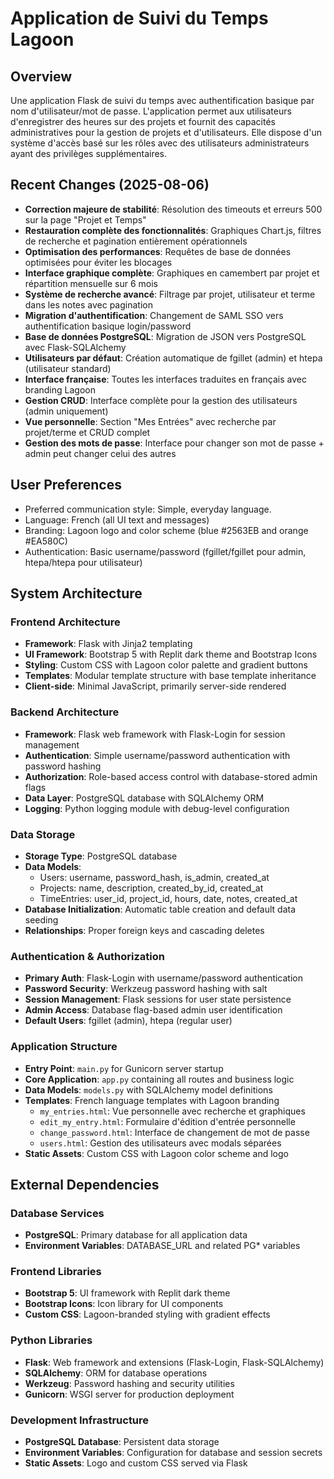 # Application de Suivi du Temps Lagoon

## Overview

Une application Flask de suivi du temps avec authentification basique par nom d'utilisateur/mot de passe. L'application permet aux utilisateurs d'enregistrer des heures sur des projets et fournit des capacités administratives pour la gestion de projets et d'utilisateurs. Elle dispose d'un système d'accès basé sur les rôles avec des utilisateurs administrateurs ayant des privilèges supplémentaires.

## Recent Changes (2025-08-06)

- **Correction majeure de stabilité**: Résolution des timeouts et erreurs 500 sur la page "Projet et Temps"
- **Restauration complète des fonctionnalités**: Graphiques Chart.js, filtres de recherche et pagination entièrement opérationnels
- **Optimisation des performances**: Requêtes de base de données optimisées pour éviter les blocages
- **Interface graphique complète**: Graphiques en camembert par projet et répartition mensuelle sur 6 mois
- **Système de recherche avancé**: Filtrage par projet, utilisateur et terme dans les notes avec pagination
- **Migration d'authentification**: Changement de SAML SSO vers authentification basique login/password
- **Base de données PostgreSQL**: Migration de JSON vers PostgreSQL avec Flask-SQLAlchemy
- **Utilisateurs par défaut**: Création automatique de fgillet (admin) et htepa (utilisateur standard)
- **Interface française**: Toutes les interfaces traduites en français avec branding Lagoon
- **Gestion CRUD**: Interface complète pour la gestion des utilisateurs (admin uniquement)
- **Vue personnelle**: Section "Mes Entrées" avec recherche par projet/terme et CRUD complet
- **Gestion des mots de passe**: Interface pour changer son mot de passe + admin peut changer celui des autres

## User Preferences

- Preferred communication style: Simple, everyday language.
- Language: French (all UI text and messages)
- Branding: Lagoon logo and color scheme (blue #2563EB and orange #EA580C)
- Authentication: Basic username/password (fgillet/fgillet pour admin, htepa/htepa pour utilisateur)

## System Architecture

### Frontend Architecture
- **Framework**: Flask with Jinja2 templating
- **UI Framework**: Bootstrap 5 with Replit dark theme and Bootstrap Icons
- **Styling**: Custom CSS with Lagoon color palette and gradient buttons
- **Templates**: Modular template structure with base template inheritance
- **Client-side**: Minimal JavaScript, primarily server-side rendered

### Backend Architecture
- **Framework**: Flask web framework with Flask-Login for session management
- **Authentication**: Simple username/password authentication with password hashing
- **Authorization**: Role-based access control with database-stored admin flags
- **Data Layer**: PostgreSQL database with SQLAlchemy ORM
- **Logging**: Python logging module with debug-level configuration

### Data Storage
- **Storage Type**: PostgreSQL database
- **Data Models**: 
  - Users: username, password_hash, is_admin, created_at
  - Projects: name, description, created_by_id, created_at
  - TimeEntries: user_id, project_id, hours, date, notes, created_at
- **Database Initialization**: Automatic table creation and default data seeding
- **Relationships**: Proper foreign keys and cascading deletes

### Authentication & Authorization
- **Primary Auth**: Flask-Login with username/password authentication
- **Password Security**: Werkzeug password hashing with salt
- **Session Management**: Flask sessions for user state persistence
- **Admin Access**: Database flag-based admin user identification
- **Default Users**: fgillet (admin), htepa (regular user)

### Application Structure
- **Entry Point**: `main.py` for Gunicorn server startup
- **Core Application**: `app.py` containing all routes and business logic
- **Data Models**: `models.py` with SQLAlchemy model definitions
- **Templates**: French language templates with Lagoon branding
  - `my_entries.html`: Vue personnelle avec recherche et graphiques
  - `edit_my_entry.html`: Formulaire d'édition d'entrée personnelle
  - `change_password.html`: Interface de changement de mot de passe
  - `users.html`: Gestion des utilisateurs avec modals séparées
- **Static Assets**: Custom CSS with Lagoon color scheme and logo

## External Dependencies

### Database Services
- **PostgreSQL**: Primary database for all application data
- **Environment Variables**: DATABASE_URL and related PG* variables

### Frontend Libraries
- **Bootstrap 5**: UI framework with Replit dark theme
- **Bootstrap Icons**: Icon library for UI components
- **Custom CSS**: Lagoon-branded styling with gradient effects

### Python Libraries
- **Flask**: Web framework and extensions (Flask-Login, Flask-SQLAlchemy)
- **SQLAlchemy**: ORM for database operations
- **Werkzeug**: Password hashing and security utilities
- **Gunicorn**: WSGI server for production deployment

### Development Infrastructure
- **PostgreSQL Database**: Persistent data storage
- **Environment Variables**: Configuration for database and session secrets
- **Static Assets**: Logo and custom CSS served via Flask